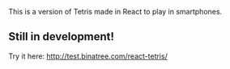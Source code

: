 This is a version of Tetris made in React to play in smartphones.

## Still in development!

Try it here:
http://test.binatree.com/react-tetris/
